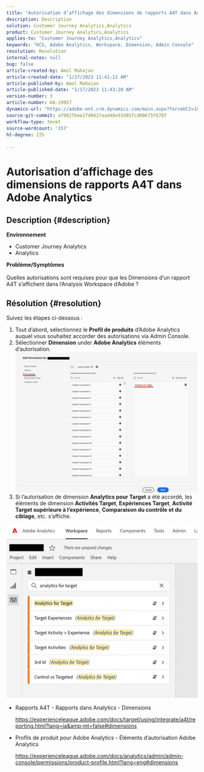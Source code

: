 ```yaml
---
title: "Autorisation d’affichage des dimensions de rapports A4T dans Adobe Analytics"
description: Description
solution: Customer Journey Analytics,Analytics
product: Customer Journey Analytics,Analytics
applies-to: "Customer Journey Analytics,Analytics"
keywords: "KCS, Adobe Analytics, Workspace, Dimension, Admin Console"
resolution: Resolution
internal-notes: null
bug: false
article-created-by: Amol Mahajan
article-created-date: "1/17/2023 11:41:12 AM"
article-published-by: Amol Mahajan
article-published-date: "1/17/2023 11:43:20 AM"
version-number: 3
article-number: KA-19957
dynamics-url: "https://adobe-ent.crm.dynamics.com/main.aspx?forceUCI=1&pagetype=entityrecord&etn=knowledgearticle&id=a94a6dd4-5b96-ed11-aad1-6045bd006b3d"
source-git-commit: af982fbee27d0437aad48e93d857cd00675f678f
workflow-type: tm+mt
source-wordcount: '157'
ht-degree: 22%

---
```


# Autorisation d’affichage des dimensions de rapports A4T dans Adobe Analytics

## Description {#description}

<b>Environnement</b>
- Customer Journey Analytics
- Analytics



<b>Problème/Symptômes</b><br><br>Quelles autorisations sont requises pour que les Dimensions d’un rapport A4T s’affichent dans l’Analysis Workspace d’Adobe ?<br>

## Résolution {#resolution}

Suivez les étapes ci-dessous :
1. Tout d’abord, sélectionnez le <b>Profil de produits</b> d’Adobe Analytics auquel vous souhaitez accorder des autorisations via Admin Console.
2. Sélectionner <b>Dimension</b> under <b>Adobe Analytics</b> éléments d’autorisation.\
   ![](assets/123b13c2-bb08-ed11-82e4-00224809a4ae.png)
3. Si l’autorisation de dimension <b>Analytics pour Target</b> a été accordé, les éléments de dimension <b>Activités Target</b>, <b>Expériences Target</b>, <b>Activité Target supérieure à l’expérience</b>, <b>Comparaison du contrôle et du ciblage</b>, etc. s’affiche.


![](assets/8b0bbd95-f4f5-ec11-bb3d-000d3a5b0d3b.png)

- Rapports A4T - Rapports dans Analytics - Dimensions

   https://experienceleague.adobe.com/docs/target/using/integrate/a4t/reporting.html?lang=ja&amp;mt=false#dimensions
- Profils de produit pour Adobe Analytics - Éléments d’autorisation Adobe Analytics

   https://experienceleague.adobe.com/docs/analytics/admin/admin-console/permissions/product-profile.html?lang=eng#dimensions

